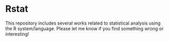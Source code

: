 # Rstat

This repository includes several works related to statistical analysis using the R system/language.
Please let me know if you find something wrong or interesting!
